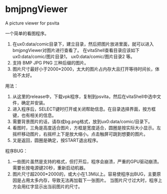 # bmjpngViewer
A picture viewer for psvita 

一个简单的看图程序。
1. 在ux0:data/comic目录下，建立目录，然后把图片放进里面，就可以进入bmjpngViewer对图片进行查看了。
   在vitaShell查看目录应该如下 ux0:data/comic/图片目录1， ux0:data/comic/图片目录2 等。
2. 支持 BMP JPG PNG 三种后缀的图片。
3. 图片尺寸最好小于2000*2000，太大的图片占内存大且打开等待时间长，体验不太好。

用法：
1. 从这里的release中，下载vpk程序，复制到psvita，然后在vitaShell中选中文件，确定并安装。
2. 进入程序后，SELECT键时打开或关闭帮助信息。在目录选择界面，按方框键，也有相关的信息。
3. 需要背景图片的话，请存成bg.png格式，放到ux0:data/comic/目录下。
4. 看图时，三角是高度适合图片，方框是宽度适合，圆圈是按实际大小显示。左摇杆移动图片，右摇杆上下是放大缩小。点击触屏可跳到想要的图片。
5. 叉是返回，圆圈是确定，按START退出程序。

程序BUG：
1. 一些图片虽然是支持的格式，但打开后，程序会崩溃，严重的GPU驱动崩溃。需要长按电源键20秒，重新启动机器。
2. 图片尺寸超2000*2000的，或大小在1.3M以上。容易使程序出BUG，主要原因是占用太多内存，导致无法再加载下一张图片。
   当图片尺寸过大时，程序上方会用红字显示出当前图片的尺寸。
